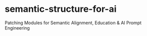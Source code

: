 # semantic-structure-for-ai
Patching Modules   for Semantic Alignment, Education &amp; AI Prompt Engineering
